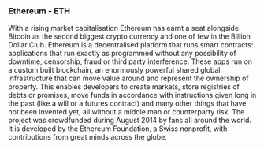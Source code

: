 ﻿### Ethereum - ETH
With a rising market capitalisation Ethereum has earnt a seat alongside Bitcoin as the second biggest crypto currency and one of few in the Billion Dollar Club.
Ethereum is a decentralised platform that runs smart contracts: applications that run exactly as programmed without any possibility of downtime, censorship, fraud or third party interference. These apps run on a custom built blockchain, an enormously powerful shared global infrastructure that can move value around and represent the ownership of property. This enables developers to create markets, store registries of debts or promises, move funds in accordance with instructions given long in the past (like a will or a futures contract) and many other things that have not been invented yet, all without a middle man or counterparty risk.
The project was crowdfunded during August 2014 by fans all around the world. It is developed by the Ethereum Foundation, a Swiss nonprofit, with contributions from great minds across the globe.

